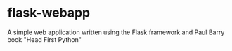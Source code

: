 # flask-webapp
A simple web application written using the Flask framework and Paul Barry book "Head First Python"
